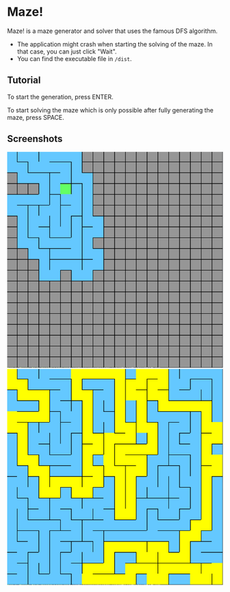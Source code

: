 # Maze!
Maze! is a maze generator and solver that uses the famous DFS algorithm.

- The application might crash when starting the solving of the maze. In that case, you can just click "Wait".
- You can find the executable file in `/dist`.

## Tutorial
To start the generation, press ENTER.

To start solving the maze which is only possible after fully generating the maze, press SPACE.

## Screenshots
![Generating](./screenshots/generating.png)
![Solved](./screenshots/solved.png)
